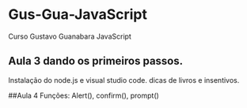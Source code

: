 # Gus-Gua-JavaScript
Curso Gustavo Guanabara JavaScript
## Aula 3 dando os primeiros passos.
Instalação do node.js e visual studio code. dicas de livros e insentivos.

##Aula 4 
Funções: Alert(), confirm(), prompt()

